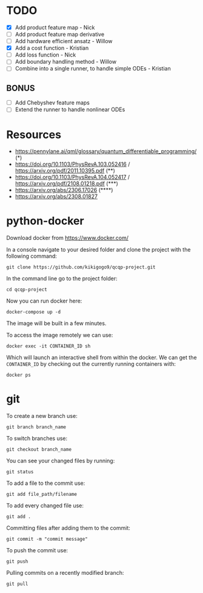 # TODO

- [x] Add product feature map - Nick
- [ ] Add product feature map derivative
- [ ] Add hardware efficient ansatz - Willow
- [x] Add a cost function - Kristian
- [ ] Add loss function - Nick
- [ ] Add boundary handling method - Willow
- [ ] Combine into a single runner, to handle simple ODEs - Kristian
## BONUS

- [ ] Add Chebyshev feature maps
- [ ] Extend the runner to handle nonlinear ODEs
<!--- 
- [ ] (for unchecked checkbox)
- [x] (for checked checkbox)
--->
# Resources
- https://pennylane.ai/qml/glossary/quantum_differentiable_programming/ (*)
- https://doi.org/10.1103/PhysRevA.103.052416 / https://arxiv.org/pdf/2011.10395.pdf (**)
- https://doi.org/10.1103/PhysRevA.104.052417 / https://arxiv.org/pdf/2108.01218.pdf (***)
- https://arxiv.org/abs/2306.17026 (****)
- https://arxiv.org/abs/2308.01827

# python-docker

Download docker from https://www.docker.com/

In a console navigate to your desired folder and clone the project with the following command:

`git clone https://github.com/kikigogo9/qcqp-project.git`

In the command line go to the project folder:

`cd qcqp-project`

Now you can run docker here:

`docker-compose up -d`

The image will be built in a few minutes.

To access the image remotely we can use:

`docker exec -it CONTAINER_ID sh`

Which will launch an interactive shell from within the docker.
We can get the `CONTAINER_ID` by checking out the currently running containers with:

`docker ps`


# git

To create a new branch use:

`git branch branch_name`

To switch branches use:

`git checkout branch_name`

You can see your changed files by running:

`git status`

To add a file to the commit use:

`git add file_path/filename`

To add every changed file use:

`git add .`

Committing files after adding them to the commit:

`git commit -m "commit message"`

To push the commit use:

`git push`

Pulling commits on a recently modified branch:

`git pull`